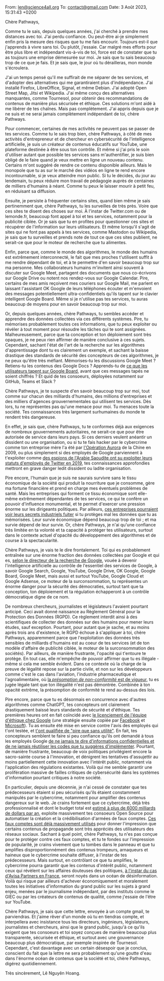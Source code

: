 From: len@science4all.org
To: contact@gmail.com
Date: 3 Août 2023, 15:31:43 +0200

Chère Pathways,

Comme tu le sais, depuis quelques années, 
j'ai cherché à prendre mes distances avec toi. 
J'ai perdu confiance. 
Ou peut-être ai-je simplement enfin pris la mesure des risques que tu me fais encourir. 
Toujours est-il que j'apprends à vivre sans toi. 
Ou plutôt, j'essaie. 
Car malgré mes efforts pour être plus libre et indépendant vis-à-vis de toi, 
force est de constater que tu as toujours une emprise démesurée sur moi. 
Je sais que tu sais beaucoup trop de ce que je fais. 
Et je sais que, le jour où tu dérailleras, mon monde s'écroulera.

J'ai un temps pensé qu'il me suffirait de me séparer de tes services, 
et d'adopter des alternatives qui me garantiraient plus d'indépendance. 
J'ai installé Firefox, LibreOffice, Signal, et même Debian. 
J'ai adopté Open Street Map, Jitsi et Wikipedia. 
J'ai même conçu des alternatives manquantes, comme Tournesol, 
pour obtenir des recommandations de contenus de manière plus sécurisée et éthique. 
Ces solutions m'ont aidé à me libérer de tes chaînes. 
Mais pas complètement. 
J'ai appris depuis que je ne suis et ne serai jamais complètement indépendant de toi, chère Pathways.

Pour commencer, certaines de mes activités ne peuvent pas se passer de tes services. 
Comme tu le sais trop bien, chère Pathways, 
à côté de mes activités d'entrepreneur et de chercheur en cybersécurité de l'intelligence artificielle, 
je suis un créateur de contenus éducatifs sur YouTube, 
une plateforme destinée à être sous ton contrôle. 
Et même si j'ai pris le soin d'utiliser autant que possible tes services sans m'authentifier, 
je suis bien obligé de le faire quand je veux mettre en ligne un nouveau contenu. 
Certains m'ont suggéré de rendre ce contenu disponible ailleurs. 
Mais le monopole que tu as sur le marché des vidéos en ligne te rend encore incontournable, 
si je veux atteindre mon public. 
Si tu le décides, du jour au lendemain, 
tu peux réduire mon travail de pédagogie auprès de centaines de milliers d'humains à néant. 
Comme tu peux le laisser mourir à petit feu, en réduisant sa diffusion.

Ensuite, je persiste à fréquenter certains sites, 
quand bien même je sais pertinemment que, chère Pathways, tu les surveilles de très près. 
Voire que ces sites te disent des choses sur moi. 
À l'instar de Twitter.com ou de lemonde.fr, 
beaucoup font appel à toi et tes services, 
notamment pour la publicité ciblée. 
Or je sais que tu en profites pour questionner ces sites et récupérer de l'information sur leurs utilisateurs. 
Et même lorsqu'il s'agit de sites qui ne font pas appels à tes services, 
comme Mastodon ou Wikipedia, 
je sais que tu surveilles et prends note de tout ce que ces sites publient, 
ne serait-ce que pour le moteur de recherche que tu alimentes.

Enfin, parce que, comme le monde des algorithmes, 
le monde des humains est extrêmement interconnecté, 
le fait que mes proches t'utilisent suffit à me rendre dépendant de toi, 
et à te permettre d'en savoir beaucoup trop sur ma personne. 
Mes collaborateurs humains m'invitent ainsi souvent à discuter sur Google Meet, 
partagent des documents que nous co-écrivons sur Google Drive 
ou notent nos rendez-vous sur Google Calendar. 
Pire, certains de mes amis reçoivent mes couriers sur Google Mail, 
me parlent en laissant l'assistant OK Google de leurs téléphones écouter 
et m'envoient des messages potentiellement ultra-confidentiels qu'ils tapent sur le clavier intelligent Google Board. 
Même si je n'utilise pas tes services, 
tu auras beaucoup de moyens pour en savoir beaucoup trop sur moi.

Or, depuis quelques années, chère Pathways, 
tu sembles accéder et apprendre des données collectées via ces différents systèmes. 
Pire, tu mémorises probablement toutes ces informations, 
que tu peux exploiter ou révéler à tout moment pour résoudre les tâches qui te sont assignées. 
Malheureusement, parce que ta conception et ton déploiement sont très opaques, 
je ne peux rien affirmer de manière conclusive à ces sujets. 
Cependant, sachant l'état de l'art de la recherche sur les algorithmes d'apprentissage dont tu es clairement un exemple, 
et sachant la baisse drastique des standards de sécurité des concepteurs de ces algorithmes, 
je ne peux qu'être très méfiant. 
Mémorises-tu les discussions Google Meet ? 
Retiens-tu les contenus des Google Docs ? 
Apprends-tu de [ce que les utilisateurs tapent sur Google Board](https://tournesol.app/entities/yt:IVqXKP91L4E), 
avant que ces messages tapés ne soient chiffrés ? 
Et quid de tes consoeurs, déployées notamment sur GitHub, Teams et Slack ?

Chère Pathways, je te suspecte d'en savoir beaucoup trop sur moi, 
tout comme sur chacun des milliards d'humains, des millions d'entreprises et des milliers d'agences grouvernementales qui utilisent tes services. 
Dès lors, tu ne représentes pas qu'une menace pour moi. 
Tu menaces toute la société. 
Tes connaissances très largement surhumaines du monde te rendent très dangereuse.

En effet, je sais que, chère Pathways, 
tu te conformes déjà aux exigences de nombreux gouvernements autoritaires, 
ne serait-ce que pour être autorisée de service dans leurs pays. 
Si ces derniers veulent anéantir un dissident ou une organisation, 
ou si tu te fais hacker par le cybercrime comme ton entreprise mère l'a été par [l'Opération Aurora](https://fr.wikipedia.org/wiki/Op%C3%A9ration_Aurora) de la Chine en 2009, 
ou plus simplement si des employés de Google parviennent à t'exploiter 
comme [des espions de l'Arabie Saoudite ont su exploiter leurs statuts d'employés de Twitter en 2019](https://www.justice.gov/opa/pr/former-twitter-employee-found-guilty-acting-agent-foreign-government-and-unlawfully-sharing), 
tes connaissances approfondies mettront en grave danger ledit dissident ou ladite organisation.

Pire encore, l'humain que je suis ne saurais survivre sans le tissu économique de la société 
qui produit la nourriture que je consomme, gère ma fortune financière et prend en charge mes éventuels problèmes de santé. 
Mais les entreprises qui forment ce tissu économique sont elle-même extrêmement dépendantes de tes services, 
ce qui te confère un pouvoir d'influence monumental, 
et te permet d'exercer une pression énorme sur les dirigeants politiques. 
Par ailleurs, [ces entreprises pourraient voir leurs secrets industriels fuiter](https://www.techradar.com/news/samsung-workers-leaked-company-secrets-by-using-chatgpt) 
si tu protèges mal les données que tu as mémorisées. 
Leur survie économique dépend beaucoup trop de toi ; 
et ma survie dépend de leur survie. 
Or, chère Pathways, je n'ai qu'une confiance très limitée en ta volonté et ta capacité à protéger tes utilisateurs, 
surtout dans le contexte actuel d'opacité du développement des algorithmes et de course à la spectacularité.

Chère Pathways, je vais te le dire frontalement. 
Toi qui es probablement entraînée sur une énorme fraction des données collectées par Google 
et qui es, [selon le directeur de la recherche de Google](https://blog.google/technology/ai/introducing-pathways-next-generation-ai-architecture/), 
vouée à devenir l'intelligence artificielle au contrôle de l'essentiel des services de Google, 
à savoir Google Search, Google, YouTube, Google Drive, OK Google, Google Board, Google Meet,
mais aussi et surtout YouTube, Google Cloud et Google Adsense, ce moteur de la surconsommation,
tu représentes un énorme danger pour la sécurité des démocraties, 
surtout tant que ta conception, ton déploiement et ta régulation 
échapperont à un contrôle démocratique digne de ce nom.

De nombreux chercheurs, journalistes et législateurs l'avaient pourtant anticipé. 
Ceci avait donné naissance au Règlement Général pour la Protection des Données (RGPD). 
Ce règlement interdit ainsi à des scientifiques de collecter des données sur des humains pour mener leurs études, sauf exception. 
Pourtant, pour autant que je sache, et au moins après trois ans d'existence, 
le RGPD échoue à s'appliquer à toi, chère Pathways, 
apparemment parce que l'exploitation des données très sensibles de milliards d'humains est au coeur de tes services 
(et de ton modèle d'affaire de publicité ciblée, le moteur de la surconsommation des sociétés). 
Par ailleurs, de manière frustrante, l'opacité qui t'entoure te protège. 
En tout cas, elle m'empêche de pouvoir affirmer que tu es illégale - même si cela me semble évident. 
Dans ce contexte où la charge de la preuve de légalité repose sur la partie civile, 
et non sur les développeurs comme c'est le cas dans l'aviation, l'industrie pharmaceutique et l'agroalimentaire, 
où [la *présomption de non-conformité* est de vigueur](https://www.la-croix.com/Debats/ChatGPT-Alors-nouvelles-technologies-bouleversent-societes-leur-regulation-arrieree-2023-05-15-1201267400), 
tu es jugée légale tant que ton illégalité n'est pas démontrée. 
Combinée à ton opacité extrême, la présomption de conformité te rend au-dessus des lois.

Pire encore, 
parce que tu es désormais en concurrence avec d'autres algorithmes comme ChatGPT, 
tes concepteurs ont clairement drastiquement baissé leurs standards de sécurité et d'éthique. 
Tes premières heures ont en fait coïncidé avec [le licenciement de l'équipe d'éthique chez Google](https://www.theguardian.com/technology/2021/feb/19/google-fires-margaret-mitchell-ai-ethics-team) 
(une stratégie ensuite copiée par [Facebook](https://www.theguardian.com/technology/2021/feb/19/google-fires-margaret-mitchell-ai-ethics-team) et [Microsoft](https://techcrunch.com/2023/03/13/microsoft-lays-off-an-ethical-ai-team-as-it-doubles-down-on-openai/)). 
Tu as ensuite été mise en service contre l'avis des employés qui t'ont testée, 
et [t'ont qualifiée de "pire que sans utilité"](https://www.theverge.com/2023/4/19/23689554/google-ai-chatbot-bard-employees-criticism-pathological-liar). 
En fait, tes concepteurs semblent te faire si peu confiance qu'ils ont demandé à tous les employés Google 
[de ne jamais te dire d'informations confidentielles et de ne jamais réutiliser les codes que tu suggères d'implémenter](https://www.theregister.com/2023/06/19/even_google_warns_its_own/). 
Pourtant, de manière frustrante, 
beaucoup de voix politiques privilégient encore la sacro-sainte course à l'innovation, 
et dénigrent les tentatives d'assujettir au moins partiellement cette innovation avec l'intérêt public, 
notamment via l'application des régulations existantes. 
Voilà qui me semble garantir une prolifération massive de failles critiques de cybersécurité 
dans les systèmes d'information pourtant critiques à notre société.

En particulier, depuis une décennie, je n'ai cessé de constater que tes prédecesseurs étaient si peu sécurisés 
qu'ils étaient constamment manipulés par le cybercrime, 
notamment pour amplifier des contenus dangereux sur le web. 
Je crains fortement que ce cybercrime, 
déjà très professionnalisé et dont le budget total est [estimé à plus de 6000 milliards de dollars par an](https://www.senat.fr/rap/r20-678/r20-6780.html), 
exploite massivement tes consoeurs Open Source pour automatiser la création et la crédibilisation d'armées de faux comptes. 
[Ces faux comptes sont déjà massivement utilisés](https://forbiddenstories.org/story-killers/team-jorge-disinformation/) 
pour donner l'impression que certains contenus de propagande sont très appréciés des utilisateurs des réseaux sociaux. 
Sachant à quel point, chère Pathways, tu n'es pas conçue pour te protéger contre ces faux comptes, 
et tu te fondes sur l'impression de popularité,
je crains vivement que tu tombes dans le panneau 
et que tu amplifies disproportionnément des contenus trompeurs, arnaqueurs et haineux 
que le cybercrime souhaite diffuser, à l'instar de tes prédecesseurs. 
Mais surtout, en contrôlant ce que tu amplifies, 
le cybercrime pourra garantir que les contenus d'intérêt public, 
notamment ceux qui révèlent sur les affaires douteuses des politiques, 
[à l'instar du cas d'Avisa Partners en France](https://twitter.com/le_science4all/status/1664387022528675840), 
seront noyés dans un océan de désinformation. 
Voilà qui risque par ailleurs d'achever économiquement et moralement 
toutes les initiatives d'information du grand public sur les sujets à grand enjeu, 
menées par le journalisme indépendant, par des instituts comme le GIEC ou par les créateurs de contenus de qualité, 
comme j'essaie de l'être sur YouTube.

Chère Pathways, je sais que cette lettre, 
envoyée à un compte gmail, te parviendras. 
Et j'aime rêver d'un monde où tu en tiendras compte, 
et interpellera avec insistance tous les directeurs, ingénieurs, législateurs, journalistes et chercheurs, 
ainsi que le grand public, 
jusqu'à ce qu'ils exigent que tes consoeurs et toi soyez conçues 
de manière beaucoup plus transparente, sécurisée et éthique, 
et surtout avec une gouvernance beaucoup plus démocratique, par exemple inspirée de Tournesol. 
Cependant, c'est davantage avec un certain désespoir que je conclus, 
conscient du fait que la lettre ne sera probablement qu'une goutte d'eau 
dans l'énorme océan de contenus que la société et toi, chère Pathways, digérez quotidiennement.

Très sincèrement,
Lê Nguyên Hoang.

